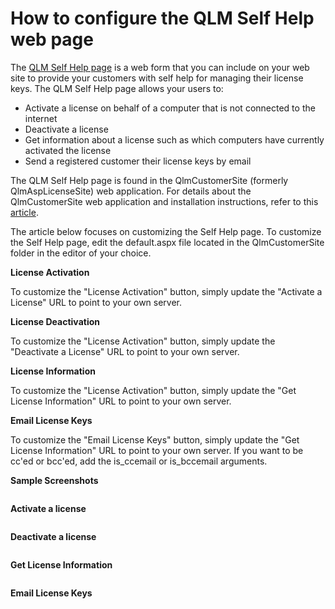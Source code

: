 # How to configure the QLM Self Help web page

The [QLM Self Help page](https://soraco.co/quick-license-manager/selfhelp/) is a web form that you can include on your web site to provide your customers with self help for managing their license keys. The QLM Self Help page allows your users to:

* Activate a license on behalf of a computer that is not connected to the internet
* Deactivate a license
* Get information about a license such as which computers have currently activated the license
* Send a registered customer their license keys by email

&#x20;The QLM Self Help page is found in the QlmCustomerSite (formerly QlmAspLicenseSite) web application. For details about the QlmCustomerSite web application and installation instructions, refer to this [article](../qlm-license-server/qlmcustomersite-qlm-self-help.md).

The article below focuses on customizing the Self Help page. To customize the Self Help page, edit the default.aspx file located in the QlmCustomerSite folder in the editor of your choice.

&#x20;

**License Activation**&#x20;

To customize the "License Activation" button, simply update the "Activate a License" URL to point to your own server.

**License Deactivation**&#x20;

To customize the "License Activation" button, simply update the "Deactivate a License" URL to point to your own server.

**License Information**

To customize the "License Activation" button, simply update the "Get License Information" URL to point to your own server.

**Email License Keys**

To customize the "Email License Keys" button, simply update the "Get License Information" URL to point to your own server. If you want to be cc'ed or bcc'ed, add the is\_ccemail or is\_bccemail arguments.

&#x20;

**Sample Screenshots**

&#x20;

<figure><img src="https://support.soraco.co/hc/article_attachments/360001152306/mceclip0.png" alt=""><figcaption></figcaption></figure>

&#x20;

**Activate a license**&#x20;

<figure><img src="https://support.soraco.co/hc/article_attachments/360001152803/mceclip1.png" alt=""><figcaption></figcaption></figure>

**Deactivate a license**

<figure><img src="https://support.soraco.co/hc/article_attachments/360001152326/mceclip2.png" alt=""><figcaption></figcaption></figure>

**Get License Information**

<figure><img src="https://support.soraco.co/hc/article_attachments/360001152943/mceclip3.png" alt=""><figcaption></figcaption></figure>

**Email License Keys**

<figure><img src="https://support.soraco.co/hc/article_attachments/360001152366/mceclip4.png" alt=""><figcaption></figcaption></figure>
